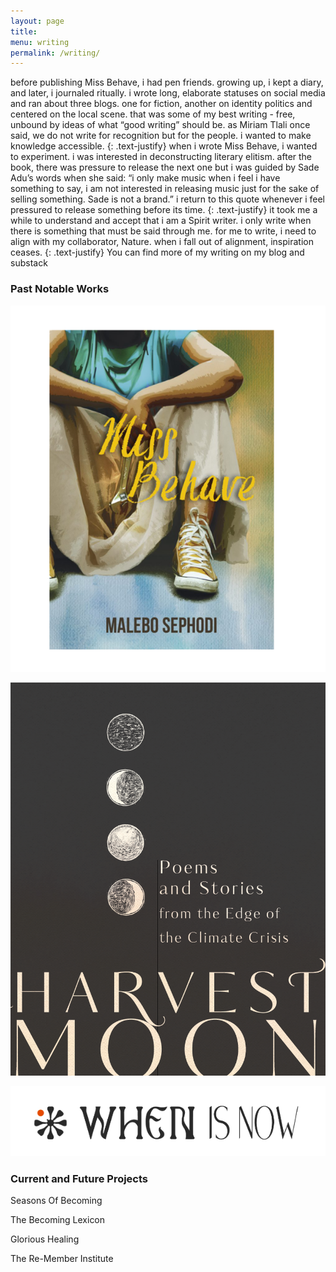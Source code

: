 ```yaml
---
layout: page 
title: 
menu: writing
permalink: /writing/
---
```


before publishing Miss Behave, i had pen friends. growing up, i kept a diary, and later, i journaled ritually. i wrote long, elaborate statuses on social media and ran about three blogs. one for fiction, another on identity politics and centered on the local scene. that was some of my best writing - free, unbound by ideas of what “good writing” should be. as Miriam Tlali once said, we do not write for recognition but for the people. i wanted to make knowledge accessible. 
{: .text-justify} 
when i wrote Miss Behave, i wanted to experiment. i was interested in deconstructing literary elitism. after the book, there was pressure to release the next one but i was guided by Sade Adu’s words when she said: “i only make music when i feel i have something to say, i am not interested in releasing music just for the sake of selling something. Sade is not a brand.” i return to this quote whenever i feel pressured to release something before its time. 
{: .text-justify} 
it took me a while to understand and accept that i am a Spirit writer. i only write when there is something that must be said through me. for me to write, i need to align with my collaborator, Nature. when i fall out of alignment, inspiration ceases. 
{: .text-justify} 
You can find more of my writing on my blog and substack 

### Past Notable Works 
[![Miss Behave](/assets/images/writing/00_miss_behave.png "Miss Behave")](/assets/files/miss_behave_after_one_year.pdf)




[![Harvest Moon](/assets/images/writing/01_harvest_moon.png)](https://agamagenda.com/harvest-moon/)




[![When is Now](/assets/images/writing/02_when_is_now.png)](https://agamagenda.com/when-is-now/#:~:text=When%20Is%20Now%20is%20a,calling%20for%20stronger%20climate%20action)



### Current and Future Projects 

Seasons Of Becoming 

The Becoming Lexicon 

Glorious Healing 

The Re-Member Institute 

